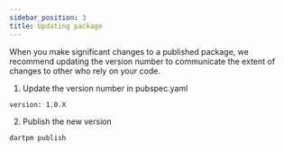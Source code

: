 ```yaml
---
sidebar_position: 3
title: Updating package
---
```


When you make significant changes to a published package, we recommend updating the version number to communicate the extent of changes to other who rely on your code.

1. Update the version number in pubspec.yaml
```
version: 1.0.X
```

2. Publish the new version
```bash
dartpm publish
```

